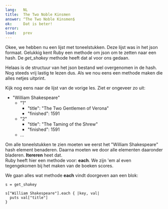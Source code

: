 ```yaml
---
lang:   NL
title:  The Two Noble Kinsmen
answer: ^The Two Noble Kinsmen$
ok:     Dat is beter!
error:  
load:   prev
---
```


Okee, we hebben nu een lijst met toneelstukken. Deze lijst was in het json formaat.
Gelukkig kent Ruby een methode om json om te zetten naar een hash.
De _get\_shakey_ methode heeft dat al voor ons gedaan.

Helaas is de structuur van het json bestand wel overgenomen in de hash. Nog steeds vrij
lastig te lezen dus. Als we nou eens een methode maken die alles netjes uitprint.

Kijk nog eens naar de lijst van de vorige les. Ziet er ongeveer zo uit:

<ul>
  <li>"William Shakespeare"
  <ul>
      <li>"1"
      <ul>
        <li>"title": "The Two Gentlemen of Verona"</li>
        <li>"finished": 1591</li>
      </ul>
      </li>
      <li>"2"
      <ul>
        <li>"title": "The Taming of the Shrew"</li>
        <li>"finished": 1591</li>
      </ul>
      </li>
      <li>...</li>
  </ul>
  </li>
</ul>

Om alle toneelstukken te zien moeten we eerst het "William Shakespeare" hash element
benaderen. Daarna moeten we door alle elementen daaronder bladeren. __Itereren__
heet dat.  
Ruby heeft hier een methode voor: __each__. We zijn 'em al even tegengekomen bij
het maken van de boeken scores.

We gaan alles wat methode __each__ vindt doorgeven aan een blok:

    s = get_shakey
    
    s["William Shakespeare"].each { |key, val|
      puts val["title"]
    }

